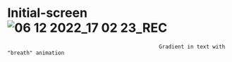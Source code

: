 # Initial-screen![06 12 2022_17 02 23_REC](https://user-images.githubusercontent.com/116494380/205961879-3de932b9-7212-40b4-98fc-4fb9d3cc7ad8.png)
                                                    Gradient in text with "breath" animation
